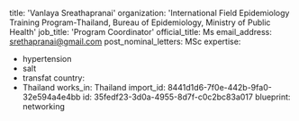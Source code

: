 title: 'Vanlaya Sreathapranai'
organization: 'International Field Epidemiology Training Program-Thailand, Bureau of Epidemiology, Ministry of Public Health'
job_title: 'Program Coordinator'
official_title: Ms
email_address: srethapranai@gmail.com
post_nominal_letters: MSc
expertise:
  - hypertension
  - salt
  - transfat
country:
  - Thailand
works_in: Thailand
import_id: 8441d1d6-7f0e-442b-9fa0-32e594a4e4bb
id: 35fedf23-3d0a-4955-8d7f-c0c2bc83a017
blueprint: networking
